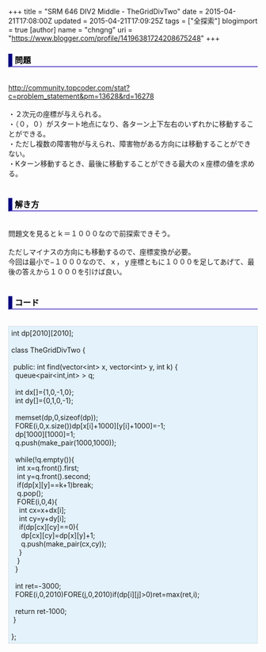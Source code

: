+++
title = "SRM 646 DIV2 Middle - TheGridDivTwo"
date = 2015-04-21T17:08:00Z
updated = 2015-04-21T17:09:25Z
tags = ["全探索"]
blogimport = true 
[author]
	name = "chngng"
	uri = "https://www.blogger.com/profile/14196381724208675248"
+++

<div dir="ltr" style="text-align: left;" trbidi="on"><h3 style="border-bottom: 2px solid slateblue; border-left: 8px solid navy; color: black; padding: 0px 0px 1px 5px;">問題 </h3><br /><a href="http://community.topcoder.com/stat?c=problem_statement&amp;pm=13628&amp;rd=16278" target="_blank">http://community.topcoder.com/stat?c=problem_statement&amp;pm=13628&amp;rd=16278</a><br /><br />・２次元の座標が与えられる。<br />・（０，０）がスタート地点になり、各ターン上下左右のいずれかに移動することができる。<br />・ただし複数の障害物が与えられ、障害物がある方向には移動することができない。<br />・Kターン移動するとき、最後に移動することができる最大のｘ座標の値を求める。<br /><br /><h3 style="border-bottom: 2px solid slateblue; border-left: 8px solid navy; color: black; padding: 0px 0px 1px 5px;">解き方 </h3><br />問題文を見るとｋ＝１０００なので前探索できそう。<br /><br />ただしマイナスの方向にも移動するので、座標変換が必要。<br />今回は最小で−１０００なので、ｘ，ｙ座標ともに１０００を足してあげて、最後の答えから１０００を引けば良い。<br /><br /><h3 style="border-bottom: 2px solid slateblue; border-left: 8px solid navy; color: black; padding: 0px 0px 1px 5px;">コード </h3><br /><div style="background-color: #e3f2fb; border: 1px dotted #CCCCCC; padding: 5px;">int dp[2010][2010];<br /><br />class TheGridDivTwo {<br /><br /><span class="Apple-tab-span" style="white-space: pre;"> </span>public: int find(vector&lt;int&gt; x, vector&lt;int&gt; y, int k) {<br /><span class="Apple-tab-span" style="white-space: pre;">  </span>queue&lt;pair&lt;int,int&gt; &gt; q;<br /><br /><span class="Apple-tab-span" style="white-space: pre;">  </span>int dx[]={1,0,-1,0};<br /><span class="Apple-tab-span" style="white-space: pre;">  </span>int dy[]={0,1,0,-1};<br /><br /><span class="Apple-tab-span" style="white-space: pre;">  </span>memset(dp,0,sizeof(dp));<br /><span class="Apple-tab-span" style="white-space: pre;">  </span>FORE(i,0,x.size())dp[x[i]+1000][y[i]+1000]=-1;<br /><span class="Apple-tab-span" style="white-space: pre;">  </span>dp[1000][1000]=1;<br /><span class="Apple-tab-span" style="white-space: pre;">  </span>q.push(make_pair(1000,1000));<br /><br /><span class="Apple-tab-span" style="white-space: pre;">  </span>while(!q.empty()){<br /><span class="Apple-tab-span" style="white-space: pre;">   </span>int x=q.front().first;<br /><span class="Apple-tab-span" style="white-space: pre;">   </span>int y=q.front().second;<br /><span class="Apple-tab-span" style="white-space: pre;">   </span>if(dp[x][y]==k+1)break;<br /><span class="Apple-tab-span" style="white-space: pre;">   </span>q.pop();<br /><span class="Apple-tab-span" style="white-space: pre;">   </span>FORE(i,0,4){<br /><span class="Apple-tab-span" style="white-space: pre;">    </span>int cx=x+dx[i];<br /><span class="Apple-tab-span" style="white-space: pre;">    </span>int cy=y+dy[i];<br /><span class="Apple-tab-span" style="white-space: pre;">    </span>if(dp[cx][cy]==0){<br /><span class="Apple-tab-span" style="white-space: pre;">     </span>dp[cx][cy]=dp[x][y]+1;<br /><span class="Apple-tab-span" style="white-space: pre;">     </span>q.push(make_pair(cx,cy));<br /><span class="Apple-tab-span" style="white-space: pre;">    </span>}<br /><span class="Apple-tab-span" style="white-space: pre;">   </span>}<br /><span class="Apple-tab-span" style="white-space: pre;">  </span>}<br /><br /><span class="Apple-tab-span" style="white-space: pre;">  </span>int ret=-3000;<br /><span class="Apple-tab-span" style="white-space: pre;">  </span>FORE(i,0,2010)FORE(j,0,2010)if(dp[i][j]&gt;0)ret=max(ret,i);<br /><br /><span class="Apple-tab-span" style="white-space: pre;">  </span>return ret-1000;<br /><span class="Apple-tab-span" style="white-space: pre;"> </span>}<br /><br />};</div></div>
